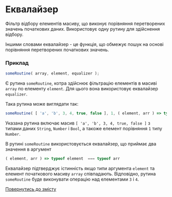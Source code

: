 # Еквалайзер 

Фільтр відбору елементів масиву, що виконує порівняння перетворених значень початкових даних. Використовує одну рутину для здійснення відбору.

Іншими словами еквалайзер - це функція, що обмежує пошук на основі порівняння перетворених початкових значень.

### Приклад 

```js
someRoutine( array, element, equalizer );
```

Є рутина `someRoutine`, котра здійснює фільтрацію елементів в масиві `array` по елементу `element`. Для цього вона використовує еквалайзер `equalizer`. 

Така рутина може виглядати так:

```js
someRoutine( [ 'a', 'b', 3, 4, true, false ], 1, ( element, arr ) => typeof element === typeof arr );
```

Указана рутина включає масив `[ 'a', 'b', 3, 4, true, false ]` з типами даних `String`, `Number` i `Bool`, а такоже елемент порівняння `1` типу `Number`.

В рутині `someRoutine` використовується еквалайзер, що приймає два значення в аргумент

```js
( element, arr ) => typeof element  === typeof arr 
```

Еквалайзер підтверджує істинність якщо типи аргумента `element` та елемент початкового масиву `array` співпадають. Відповідно, рутина `someRoutine` буде виконувати операцію над елементами `3` i `4`.

[Повернутись до змісту](../README.md#Концепції)
